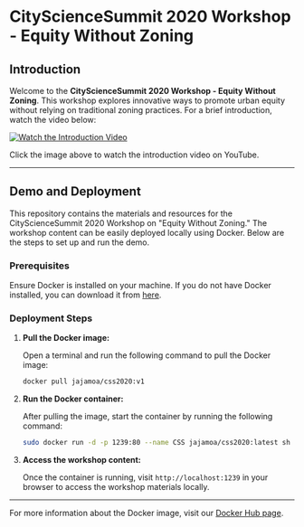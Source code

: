 
# CityScienceSummit 2020 Workshop - Equity Without Zoning

## Introduction

Welcome to the **CityScienceSummit 2020 Workshop - Equity Without Zoning**. This workshop explores innovative ways to promote urban equity without relying on traditional zoning practices. For a brief introduction, watch the video below:

[![Watch the Introduction Video](https://img.youtube.com/vi/-oN33g7ALaw/0.jpg)](https://www.youtube.com/watch?v=-oN33g7ALaw)

Click the image above to watch the introduction video on YouTube.

---

## Demo and Deployment

This repository contains the materials and resources for the CityScienceSummit 2020 Workshop on "Equity Without Zoning." The workshop content can be easily deployed locally using Docker. Below are the steps to set up and run the demo.

### Prerequisites

Ensure Docker is installed on your machine. If you do not have Docker installed, you can download it from [here](https://www.docker.com/get-started).

### Deployment Steps

1. **Pull the Docker image:**

   Open a terminal and run the following command to pull the Docker image:

   ```bash
   docker pull jajamoa/css2020:v1
   ```

2. **Run the Docker container:**

   After pulling the image, start the container by running the following command:

   ```bash
   sudo docker run -d -p 1239:80 --name CSS jajamoa/css2020:latest sh entry.sh
   ```

3. **Access the workshop content:**

   Once the container is running, visit `http://localhost:1239` in your browser to access the workshop materials locally.

---

For more information about the Docker image, visit our [Docker Hub page](https://hub.docker.com/r/jajamoa/css2020).
